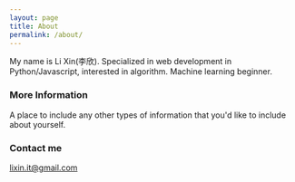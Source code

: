 ```yaml
---
layout: page
title: About
permalink: /about/
---
```


My name is Li Xin(李欣).
Specialized in web development in Python/Javascript, interested in algorithm. Machine learning beginner.

### More Information

A place to include any other types of information that you'd like to include about yourself.

### Contact me

[lixin.it@gmail.com](mailto:lixin.it@gmail.com)
